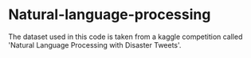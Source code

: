 # Natural-language-processing
The dataset used in this code is taken from a kaggle competition called 'Natural Language Processing with Disaster Tweets'.
